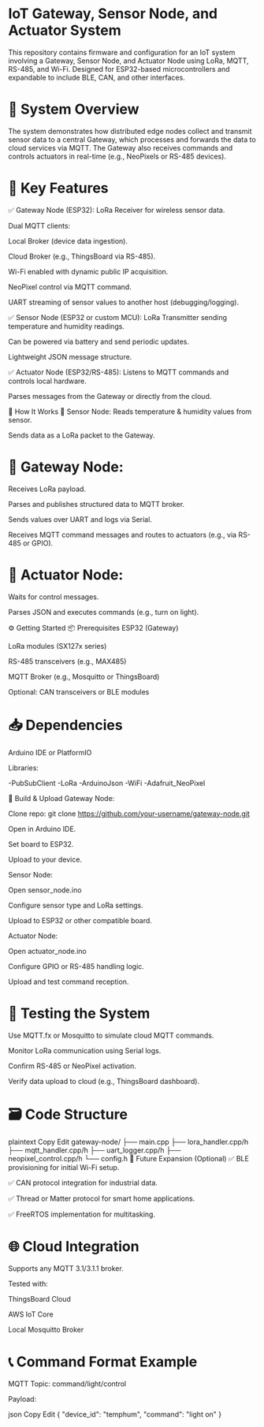 # IoT Gateway, Sensor Node, and Actuator System
This repository contains firmware and configuration for an IoT system involving a Gateway, Sensor Node, and Actuator Node using LoRa, MQTT, RS-485, and Wi-Fi. Designed for ESP32-based microcontrollers and expandable to include BLE, CAN, and other interfaces.

# 📡 System Overview
The system demonstrates how distributed edge nodes collect and transmit sensor data to a central Gateway, which processes and forwards the data to cloud services via MQTT. The Gateway also receives commands and controls actuators in real-time (e.g., NeoPixels or RS-485 devices).

# 🔑 Key Features
✅ Gateway Node (ESP32):
LoRa Receiver for wireless sensor data.

Dual MQTT clients:

Local Broker (device data ingestion).

Cloud Broker (e.g., ThingsBoard via RS-485).

Wi-Fi enabled with dynamic public IP acquisition.

NeoPixel control via MQTT command.

UART streaming of sensor values to another host (debugging/logging).

✅ Sensor Node (ESP32 or custom MCU):
LoRa Transmitter sending temperature and humidity readings.

Can be powered via battery and send periodic updates.

Lightweight JSON message structure.

✅ Actuator Node (ESP32/RS-485):
Listens to MQTT commands and controls local hardware.

Parses messages from the Gateway or directly from the cloud.

🧠 How It Works
🔁 Sensor Node:
Reads temperature & humidity values from sensor.

Sends data as a LoRa packet to the Gateway.

# 🔁 Gateway Node:
Receives LoRa payload.

Parses and publishes structured data to MQTT broker.

Sends values over UART and logs via Serial.

Receives MQTT command messages and routes to actuators (e.g., via RS-485 or GPIO).

# 🔁 Actuator Node:
Waits for control messages.

Parses JSON and executes commands (e.g., turn on light).

⚙️ Getting Started
📦 Prerequisites
ESP32 (Gateway)

LoRa modules (SX127x series)

RS-485 transceivers (e.g., MAX485)

MQTT Broker (e.g., Mosquitto or ThingsBoard)

Optional: CAN transceivers or BLE modules

# 📥 Dependencies
Arduino IDE or PlatformIO

Libraries:

-PubSubClient
-LoRa
-ArduinoJson
-WiFi
-Adafruit_NeoPixel

🚀 Build & Upload
Gateway Node:

Clone repo:
git clone https://github.com/your-username/gateway-node.git

Open in Arduino IDE.

Set board to ESP32.

Upload to your device.

Sensor Node:

Open sensor_node.ino

Configure sensor type and LoRa settings.

Upload to ESP32 or other compatible board.

Actuator Node:

Open actuator_node.ino

Configure GPIO or RS-485 handling logic.

Upload and test command reception.

# 🧪 Testing the System
Use MQTT.fx or Mosquitto to simulate cloud MQTT commands.

Monitor LoRa communication using Serial logs.

Confirm RS-485 or NeoPixel activation.

Verify data upload to cloud (e.g., ThingsBoard dashboard).

# 🗃 Code Structure
plaintext
Copy
Edit
gateway-node/
├── main.cpp
├── lora_handler.cpp/h
├── mqtt_handler.cpp/h
├── uart_logger.cpp/h
├── neopixel_control.cpp/h
└── config.h
🧩 Future Expansion (Optional)
✅ BLE provisioning for initial Wi-Fi setup.

✅ CAN protocol integration for industrial data.

✅ Thread or Matter protocol for smart home applications.

✅ FreeRTOS implementation for multitasking.

# 🌐 Cloud Integration
Supports any MQTT 3.1/3.1.1 broker.

Tested with:

ThingsBoard Cloud

AWS IoT Core

Local Mosquitto Broker

# 📞 Command Format Example
MQTT Topic:
command/light/control

Payload:

json
Copy
Edit
{
  "device_id": "temphum",
  "command": "light on"
}
